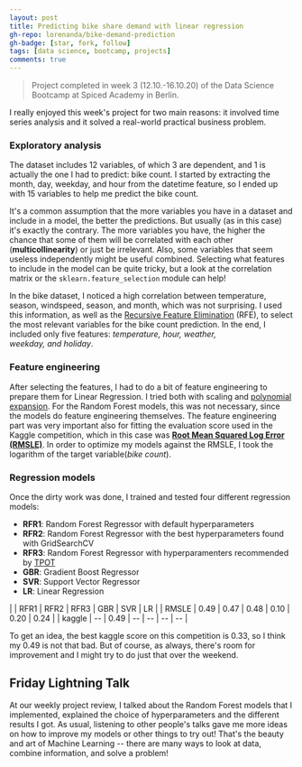 ```yaml
---
layout: post
title: Predicting bike share demand with linear regression
gh-repo: lorenanda/bike-demand-prediction
gh-badge: [star, fork, follow]
tags: [data science, bootcamp, projects]
comments: true
---
```


>Project completed in week 3 (12.10.-16.10.20) of the Data Science Bootcamp at Spiced Academy in Berlin.

I really enjoyed this week's project for two main reasons: it involved time series analysis and it solved a real-world practical business problem.

### Exploratory analysis

The dataset includes 12 variables, of which 3 are dependent, and 1 is actually the one I had to predict: bike count. I started by extracting the month, day, weekday, and hour from the datetime feature, so I ended up with 15 variables to help me predict the bike count.

It's a common assumption that the more variables you have in a dataset and include in a model, the better the predictions. But usually (as in this case) it's exactly the contrary. The more variables you have, the higher the chance that some of them will be correlated with each other (**multicollinearity**) or just be irrelevant. Also, some variables that seem useless independently might be useful combined. Selecting what features to include in the model can be quite tricky, but a look at the correlation matrix or the `sklearn.feature_selection` module can help!

In the bike dataset, I noticed a high correlation between temperature, season, windspeed, season, and month, which was not surprising. I used this information, as well as the [Recursive Feature Elimination](https://scikit-learn.org/stable/modules/generated/sklearn.feature_selection.RFE.html) (RFE), to select the most relevant variables for the bike count prediction. In the end, I included only five features: *temperature, hour, weather, weekday, *and* holiday*.

### Feature engineering

After selecting the features, I had to do a bit of feature engineering to prepare them for Linear Regression. I tried both with scaling and [polynomial expansion](https://scikit-learn.org/stable/modules/generated/sklearn.preprocessing.PolynomialFeatures.html?highlight=polynomial#sklearn.preprocessing.PolynomialFeatures). For the Random Forest models, this was not necessary, since the models do feature engineering themselves. The feature engineering part was very important also for fitting the evaluation score used in the Kaggle competition, which in this case was **[Root Mean Squared Log Error (RMSLE)](https://www.kaggle.com/carlolepelaars/understanding-the-metric-rmsle)**. In order to optimize my models against the RMSLE, I took the logarithm of the target variable(*bike count*).

### Regression models

Once the dirty work was done, I trained and tested four different regression models:

-   **RFR1**: Random Forest Regressor with default hyperparameters
-   **RFR2**: Random Forest Regressor with the best hyperparameters found with GridSearchCV
-   **RFR3**: Random Forest Regressor with hyperparamenters recommended by [TPOT](http://epistasislab.github.io/tpot/)
-   **GBR**: Gradient Boost Regressor
-   **SVR**: Support Vector Regressor
-   **LR**: Linear Regression

|  | RFR1 | RFR2 | RFR3 | GBR | SVR | LR |
| RMSLE | 0.49 | 0.47 | 0.48 | 0.10 | 0.20 | 0.24 |
| kaggle | -- | 0.49 | -- | -- | -- | -- |

To get an idea, the best kaggle score on this competition is 0.33, so I think my 0.49 is not that bad. But of course, as always, there's room for improvement and I might try to do just that over the weekend.

Friday Lightning Talk
---------------------

At our weekly project review, I talked about the Random Forest models that I implemented, explained the choice of hyperparameters and the different results I got. As usual, listening to other people's talks gave me more ideas on how to improve my models or other things to try out! That's the beauty and art of Machine Learning -- there are many ways to look at data, combine information, and solve a problem!